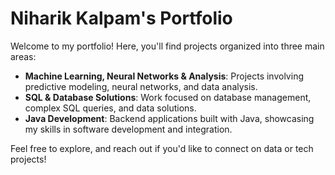 # Niharik Kalpam's Portfolio

Welcome to my portfolio! Here, you'll find projects organized into three main areas:

- **Machine Learning, Neural Networks & Analysis**: Projects involving predictive modeling, neural networks, and data analysis.
- **SQL & Database Solutions**: Work focused on database management, complex SQL queries, and data solutions.
- **Java Development**: Backend applications built with Java, showcasing my skills in software development and integration.

Feel free to explore, and reach out if you'd like to connect on data or tech projects!
